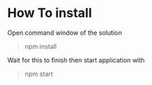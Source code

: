 # How To install

Open command window of the solution

> npm install

Wait for this to finish
then start application with

> npm start
